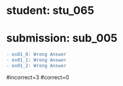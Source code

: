 # student: stu_065
# submission: sub_005

```diff
- ex01_0: Wrong Answer
- ex01_1: Wrong Answer
- ex01_2: Wrong Answer
```
#incorrect=3
#correct=0
